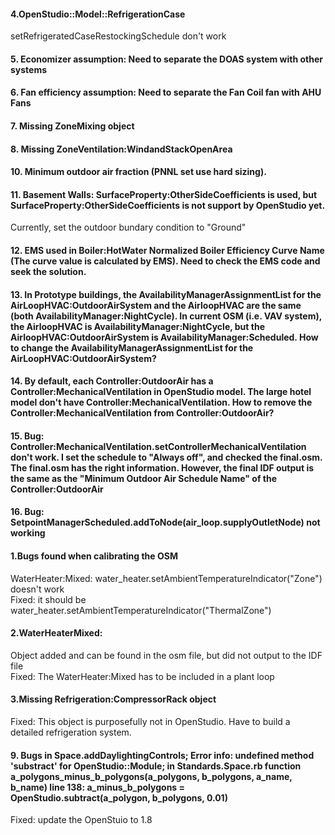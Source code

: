 #### 4.OpenStudio::Model::RefrigerationCase
setRefrigeratedCaseRestockingSchedule don't work

#### 5. Economizer assumption: Need to separate the DOAS system with other systems

#### 6. Fan efficiency assumption: Need to separate the Fan Coil fan with AHU Fans

#### 7. Missing ZoneMixing object

#### 8. Missing ZoneVentilation:WindandStackOpenArea

#### 10. Minimum outdoor air fraction (PNNL set use hard sizing). 

#### 11. Basement Walls: SurfaceProperty:OtherSideCoefficients is used, but SurfaceProperty:OtherSideCoefficients is not support by OpenStudio yet.  
Currently, set the outdoor bundary condition to "Ground"

#### 12. EMS used in Boiler:HotWater Normalized Boiler Efficiency Curve Name (The curve value is calculated by EMS). Need to check the EMS code and seek the solution.


#### 13. In Prototype buildings, the  AvailabilityManagerAssignmentList for the AirLoopHVAC:OutdoorAirSystem and the AirloopHVAC are the same (both AvailabilityManager:NightCycle). In current OSM (i.e. VAV system), the AirloopHVAC is AvailabilityManager:NightCycle, but the AirloopHVAC:OutdoorAirSystem is  AvailabilityManager:Scheduled. How to change the AvailabilityManagerAssignmentList for the AirLoopHVAC:OutdoorAirSystem?


#### 14. By default, each Controller:OutdoorAir has a Controller:MechanicalVentilation in OpenStudio model. The large hotel model don't have Controller:MechanicalVentilation. How to remove the Controller:MechanicalVentilation from Controller:OutdoorAir?


#### 15. Bug: Controller:MechanicalVentilation.setControllerMechanicalVentilation don't work. I set the schedule to "Always off", and checked the final.osm. The final.osm has the right information. However, the final IDF output is the same as the "Minimum Outdoor Air Schedule Name" of the Controller:OutdoorAir

#### 16. Bug: SetpointManagerScheduled.addToNode(air_loop.supplyOutletNode) not working


#### 1.Bugs found when calibrating the OSM
WaterHeater:Mixed:
water_heater.setAmbientTemperatureIndicator("Zone") doesn't work  
Fixed: it should be water_heater.setAmbientTemperatureIndicator("ThermalZone")

#### 2.WaterHeaterMixed:
Object added and can be found in the osm file, but did not output to the IDF file  
Fixed: The WaterHeater:Mixed has to be included in a plant loop

#### 3.Missing Refrigeration:CompressorRack object
Fixed: This object is purposefully not in OpenStudio. Have to build a detailed refrigeration system.  

#### 9. Bugs in Space.addDaylightingControls; Error info: undefined method 'substract' for OpenStudio::Module; in Standards.Space.rb function a_polygons_minus_b_polygons(a_polygons, b_polygons, a_name, b_name) line 138: a_minus_b_polygons = OpenStudio.subtract(a_polygon, b_polygons, 0.01)  
Fixed: update the OpenStuio to 1.8